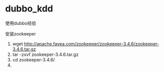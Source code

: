 # dubbo_kdd
使用dubbo经验


安装zookeeper
1. wget http://apache.fayea.com/zookeeper/zookeeper-3.4.6/zookeeper-3.4.6.tar.gz      
2. tar -zxvf zookeeper-3.4.6.tar.gz      
3.  cd zookeeper-3.4.6/      
4.  
